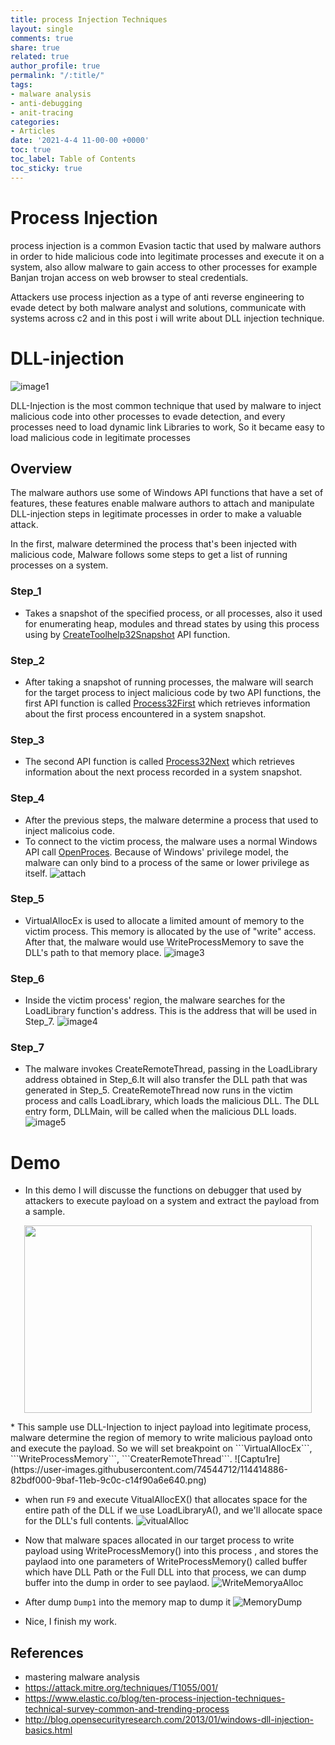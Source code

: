 ```yaml
---
title: process Injection Techniques 
layout: single
comments: true
share: true
related: true
author_profile: true
permalink: "/:title/"
tags:
- malware analysis 
- anti-debugging
- anit-tracing
categories:
- Articles
date: '2021-4-4 11-00-00 +0000'
toc: true
toc_label: Table of Contents
toc_sticky: true
---
```

# Process Injection

process injection is a common Evasion tactic that used by malware authors in order to hide malicious code into legitimate processes and execute it on a system, also allow malware to gain access to other processes for example Banjan trojan access on web browser to steal credentials. 

Attackers use process injection as a type of anti reverse engineering to evade detect by both malware analyst and solutions, communicate with systems across c2 and in this post i will write about DLL injection technique. 

<!-- more -->

# DLL-injection 
 ![image1](https://user-images.githubusercontent.com/74544712/114314260-42506a80-9afa-11eb-8416-17a22fa8271b.PNG)



DLL-Injection is the most common technique that used by malware to inject malicious code into other processes to evade detection, and every processes need to load dynamic link Libraries to work, So it became easy to load malicious code in legitimate processes

## Overview
The malware authors use some of Windows API functions that have a set of features, these features enable malware authors to attach and manipulate DLL-injection steps in legitimate processes in order to make a valuable attack.

In the first, malware determined the process that's been injected with malicious code, Malware follows some steps to get a list of running processes on a system.

### Step_1
* Takes a snapshot of the specified process, or all processes, also it used for enumerating heap, modules and thread states by using this process using by [CreateToolhelp32Snapshot](https://docs.microsoft.com/en-us/windows/win32/api/tlhelp32/nf-tlhelp32-createtoolhelp32snapshot) API function.

### Step_2
* After taking a snapshot of running processes, the malware will search for the target process to inject malicious code by two API functions, the first API function is called [Process32First](https://docs.microsoft.com/en-us/windows/win32/api/tlhelp32/nf-tlhelp32-process32first) which retrieves information about the first process encountered in a system snapshot.

### Step_3
* The second API function is called [Process32Next](https://docs.microsoft.com/en-us/windows/win32/api/tlhelp32/nf-tlhelp32-process32next) which retrieves information about the next process recorded in a system snapshot.

### Step_4
* After the previous steps, the malware determine a process that used to inject malicoius code.
* To connect to the victim process, the malware uses a normal Windows API call [OpenProces](https://docs.microsoft.com/en-us/windows/win32/api/processthreadsapi/nf-processthreadsapi-openprocess). Because of Windows' privilege model, the malware can only bind to a process of the same or lower privilege as itself.
 ![attach](https://user-images.githubusercontent.com/74544712/114314699-05857300-9afc-11eb-970f-a6393ca98215.PNG)
 
### Step_5
* VirtualAllocEx is used to allocate a limited amount of memory to the victim process. This memory is allocated by the use of "write" access. After that, the malware would use WriteProcessMemory to save the DLL's path to that memory place.
 ![image3](https://user-images.githubusercontent.com/74544712/114315008-5cd81300-9afd-11eb-89c3-9b9a0dc4ec67.PNG)
 
### Step_6
* Inside the victim process' region, the malware searches for the LoadLibrary function's address. This is the address that will be used in Step_7.
 ![image4](https://user-images.githubusercontent.com/74544712/114315053-75e0c400-9afd-11eb-83d3-1dc5d266f131.PNG)

### Step_7
* The malware invokes CreateRemoteThread, passing in the LoadLibrary address obtained in Step_6.It will also transfer the DLL path that was generated in Step_5.   CreateRemoteThread now runs in the victim process and calls LoadLibrary, which loads the malicious DLL. The DLL entry form, DLLMain, will be called when the malicious DLL loads.
 ![image5](https://user-images.githubusercontent.com/74544712/114315151-d8d25b00-9afd-11eb-9072-623bc3d9c037.PNG)

# Demo 
* In this demo I will discusse the functions on debugger that used by attackers to execute payload on a system and extract the payload from a sample.
 <p align="center">
  <img width="460" height="300" src="https://user-images.githubusercontent.com/74544712/114401622-64ea8e00-9ba3-11eb-9864-b038e3cfb261.PNG">
</p>
* This sample use DLL-Injection to inject payload into legitimate process, malware determine the region of memory to write malicious payload onto and execute the payload. So we   will set breakpoint on ```VirtualAllocEx```, ```WriteProcessMemory```, ```CreaterRemoteThread```.
 ![Captu1re](https://user-images.githubusercontent.com/74544712/114414886-82bdf000-9baf-11eb-9c0c-c14f90a6e640.png)
 
* when run ```F9``` and execute VitualAllocEX() that allocates space for the entire path of the DLL if we use LoadLibraryA(), and we'll allocate space for the DLL's full contents.
![vitualAlloc](https://user-images.githubusercontent.com/74544712/114434163-fd443b00-9bc2-11eb-99a3-817bb2b843a8.png)

* Now that malware spaces allocated in our target process to write payload using WriteProcessMemory() into this process , and stores the paylaod into one parameters of WriteProcessMemory()  called buffer which have DLL Path or the Full DLL into that process, we can dump buffer into the dump in order to see paylaod.
![WriteMemoryaAlloc](https://user-images.githubusercontent.com/74544712/114435799-e1419900-9bc4-11eb-949b-08dc13cc99e8.png)

* After dump ```Dump1``` into the memory map to dump it 
![MemoryDump](https://user-images.githubusercontent.com/74544712/114437039-56fa3480-9bc6-11eb-9e8a-c82d9cf2b70a.png)

* Nice, I finish my work.

## References

* mastering malware analysis 
* https://attack.mitre.org/techniques/T1055/001/
* https://www.elastic.co/blog/ten-process-injection-techniques-technical-survey-common-and-trending-process
* http://blog.opensecurityresearch.com/2013/01/windows-dll-injection-basics.html













 



